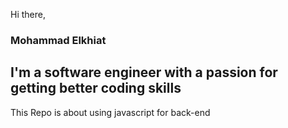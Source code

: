 Hi there,
### Mohammad Elkhiat
I'm a software engineer with a passion for getting better coding skills
---
This Repo is about using javascript for back-end
